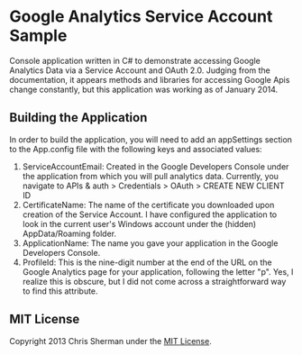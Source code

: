 Google Analytics Service Account Sample
=========
Console application written in C# to demonstrate accessing Google Analytics Data via a Service Account and OAuth 2.0. 
Judging from the documentation, it appears methods and libraries for accessing Google Apis change constantly,
but this application was working as of January 2014.

## Building the Application
In order to build the application, you will need to add an appSettings section to the App.config file with the following
keys and  associated values:

1. ServiceAccountEmail: Created in the Google Developers Console under the application from which you will pull analytics
 data. Currently, you
navigate to APIs & auth > Credentials > OAuth > CREATE NEW CLIENT ID
2. CertificateName: The name of the certificate you downloaded upon creation of the Service Account. I have configured
the application to look in the current user's Windows account under the (hidden) AppData/Roaming folder.
3. ApplicationName: The name you gave your application in the Google Developers Console.
4. ProfileId: This is the nine-digit number at the end of the URL on the Google Analytics page for your
 application, following the letter "p". Yes, I realize this is obscure, but I did not come across a straightforward way to find 
this attribute.


## MIT License

Copyright 2013 Chris Sherman under the [MIT License](LICENSE).
